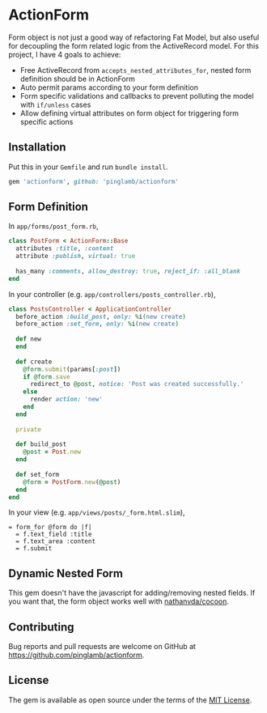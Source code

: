 # ActionForm

Form object is not just a good way of refactoring Fat Model, but also useful for decoupling the form related logic from the ActiveRecord model. For this project, I have 4 goals to achieve:

- Free ActiveRecord from `accepts_nested_attributes_for`, nested form definition should be in ActionForm
- Auto permit params according to your form definition
- Form specific validations and callbacks to prevent polluting the model with `if/unless` cases
- Allow defining virtual attributes on form object for triggering form specific actions

## Installation

Put this in your `Gemfile` and run `bundle install`.

```RUBY
gem 'actionform', github: 'pinglamb/actionform'
```

## Form Definition

In `app/forms/post_form.rb`,

```RUBY
class PostForm < ActionForm::Base
  attributes :title, :content
  attribute :publish, virtual: true
  
  has_many :comments, allow_destroy: true, reject_if: :all_blank
end
```

In your controller (e.g. `app/controllers/posts_controller.rb`),

```RUBY
class PostsController < ApplicationController
  before_action :build_post, only: %i(new create)
  before_action :set_form, only: %i(new create)
  
  def new
  end
  
  def create
    @form.submit(params[:post])
    if @form.save
      redirect_to @post, notice: 'Post was created successfully.'
    else
      render action: 'new'
    end
  end
  
  private
  
  def build_post
    @post = Post.new
  end
  
  def set_form
    @form = PostForm.new(@post)
  end
end
```

In your view (e.g. `app/views/posts/_form.html.slim`),

```SLIM
= form_for @form do |f|
  = f.text_field :title
  = f.text_area :content
  = f.submit
```

## Dynamic Nested Form

This gem doesn't have the javascript for adding/removing nested fields. If you want that, the form object works well with [nathanvda/cocoon](https://github.com/nathanvda/cocoon).

## Contributing

Bug reports and pull requests are welcome on GitHub at https://github.com/pinglamb/actionform.

## License

The gem is available as open source under the terms of the [MIT License](http://opensource.org/licenses/MIT).

